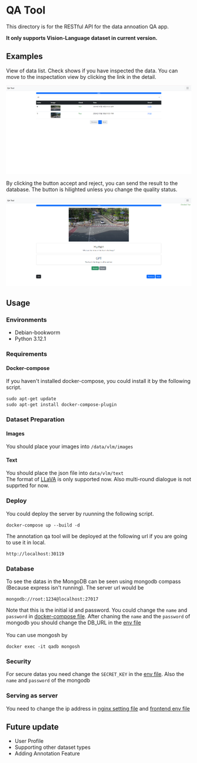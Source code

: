 # QA Tool

This directory is for the RESTful API for the data annoation QA app.<br>

**It only supports Vision-Language dataset in current version.**

## Examples

View of data list. Check shows if you have inspected the data. You can move to the inspectation view by clicking the link in the detail.

![demo1](img/demo1.PNG)

By clicking the button accept and reject, you can send the result to the database. The button is hilighted unless you change the quality status.

![demo2](img/deom2.PNG)

## Usage

### Environments

- Debian-bookworm
- Python 3.12.1

### Requirements

#### Docker-compose

If you haven't installed docker-compose, you could install it by the following script.

```shell
sudo apt-get update
sudo apt-get install docker-compose-plugin
```

### Dataset Preparation

#### Images

You should place your images into `/data/vlm/images`

#### Text

You should place the json file into `data/vlm/text`<br>
The format of [LLaVA](https://huggingface.co/datasets/liuhaotian/LLaVA-Instruct-150K?row=0) is only supported now. Also multi-round dialogue is not supprted for now.

### Deploy

You could deploy the server by ruunning the following script.

```shell
docker-compose up --build -d
```

The annotation qa tool will be deployed at the following url if you are going to use it in local.

```shell
http://localhost:30119
```

### Database

To see the datas in the MongoDB can be seen using mongodb compass (Because express isn't running). The server url would be

```shell
mongodb://root:1234@localhost:27017
```

Note that this is the initial id and password. You could change the `name` and `password` in [docker-compose file](docker-compose.yml). After chaning the `name` and the `password` of mongodb you should change the DB_URL in the [env file](api/.env)
<br><br>
You can use mongosh by

```shell
docker exec -it qadb mongosh
```

### Security

For secure datas you need change the `SECRET_KEY` in the [env file](api/.env). Also the `name` and `password` of the mongodb

### Serving as server

You need to change the ip address in [nginx setting file](./qa) and [frontend env file](frontend/.env.production)

## Future update

- User Profile
- Supporting other dataset types
- Adding Annotation Feature
